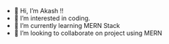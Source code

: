 - 👋 Hi, I’m Akash !!
- 👀 I’m interested in coding.
- 🌱 I’m currently learning MERN Stack
- 💞️ I’m looking to collaborate on project using MERN

<!---
akashgupta-git/akashgupta-git is a ✨ special ✨ repository because its `README.md` (this file) appears on your GitHub profile.
You can click the Preview link to take a look at your changes.
--->
